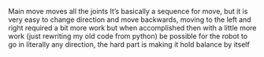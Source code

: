 Main move moves all the joints
It’s basically a sequence for move, but it is very easy to change direction and move backwards, moving to the left and right required a bit more work but when accomplished then with a little more work (just rewriting my old code from python) be possible for the robot to go in literally any direction, the hard part is making it hold balance by itself 
